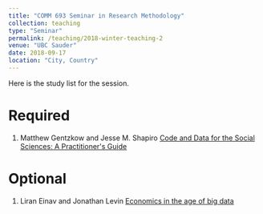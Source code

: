 ```yaml
---
title: "COMM 693 Seminar in Research Methodology"
collection: teaching
type: "Seminar"
permalink: /teaching/2018-winter-teaching-2
venue: "UBC Sauder"
date: 2018-09-17
location: "City, Country"
---
```




Here is the study list for the session.

Required
======
1. Matthew Gentzkow and Jesse M. Shapiro [Code and Data for the Social Sciences: A Practitioner's Guide](/files/CodeAndData.pdf)

Optional
======
1. Liran Einav and Jonathan Levin [Economics in the age of big data](/files/EinavandLevinScience2014.pdf)

